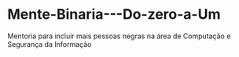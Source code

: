 # Mente-Binaria---Do-zero-a-Um
Mentoria para incluir mais pessoas negras na área de Computação e Segurança da Informação
